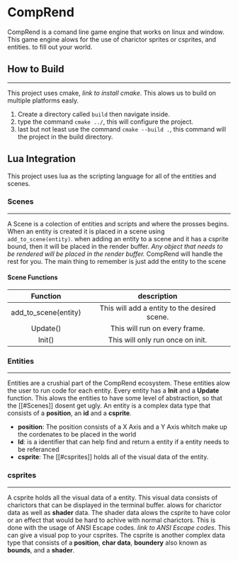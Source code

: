 # CompRend

CompRend is a comand line game engine that works on linux and window.
This game engine alows for the use of charictor sprites or csprites, and entities.
to fill out your world.

## How to Build
---

This project uses cmake, *link to install cmake*. This alows us to build on multiple
platforms easly.

1. Create a directory called ```build``` then navigate inside.
2. type the command ```cmake ../```, this will configure the project.
3. last but not least use the command ```cmake --build .```, this command will 
the project in the build directory.

## Lua Integration

This project uses lua as the scripting language for all of the entities and scenes.

### Scenes
---

A Scene is a colection of entities and scripts and where the prosses begins.
When an entity is created it is placed in a scene using ```add_to_scene(entity)```. 
when adding an entity to a scene and it has a csprite bound, then it will be 
placed in the render buffer. *Any object that needs to be rendered will be placed 
in the render buffer.* CompRend will handle the rest for you. The main thing to 
remember is just add the entity to the scene

#### Scene Functions
| Function | description |
|:--------:|:-----------:|
| add_to_scene(entity) | This will add a entity to the desired scene. |
| Update() | This will run on every frame. |
| Init() | This will only run once on init. |

### Entities
---
Entities are a crushial part of the CompRend ecosystem. These entities alow the 
user to run code for each entity. Every entity has a **Init** and a **Update** 
function. This alows the entities to have some level of abstraction, so that 
the [[#Scenes]] dosent get ugly. An entity is a complex data type that consists 
of a **position**, an **id** and a **csprite**.

- **position**: The position consists of a X Axis and a Y Axis whitch make up the cordenates to be placed in the world
- **Id**: is a identifier that can help find and return a entity if a entity needs to be referanced
- **csprite**: The [[#csprites]] holds all of the visual data of the entity.

### csprites
---
A csprite holds all the visual data of a entity. This visual data consists of 
charictors that can be displayed in the terminal buffer. alows for charictor data 
as well as **shader** data. The shader data alows the csprite to have color or an effect 
that would be hard to achive with normal charictors. This is done with the usage
of ANSI Escape codes. *link to ANSI Escape codes*. This can give a visual pop 
to your csprites. The csprite is another complex data type that consists of a 
**position**, **char data**, **boundery** also known as **bounds**, and a 
**shader**.
